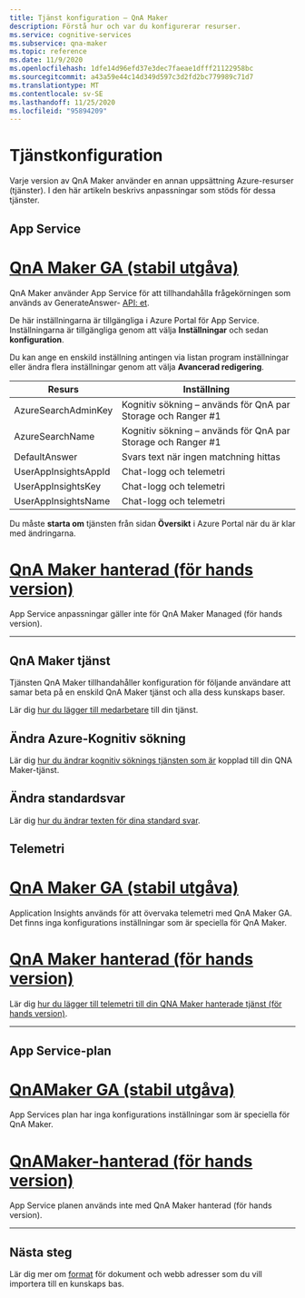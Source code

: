 ```yaml
---
title: Tjänst konfiguration – QnA Maker
description: Förstå hur och var du konfigurerar resurser.
ms.service: cognitive-services
ms.subservice: qna-maker
ms.topic: reference
ms.date: 11/9/2020
ms.openlocfilehash: 1dfe14d96efd37e3dec7faeae1dfff21122958bc
ms.sourcegitcommit: a43a59e44c14d349d597c3d2fd2bc779989c71d7
ms.translationtype: MT
ms.contentlocale: sv-SE
ms.lasthandoff: 11/25/2020
ms.locfileid: "95894209"
---
```

# <a name="service-configuration"></a>Tjänstkonfiguration

Varje version av QnA Maker använder en annan uppsättning Azure-resurser (tjänster). I den här artikeln beskrivs anpassningar som stöds för dessa tjänster. 

## <a name="app-service"></a>App Service

# <a name="qna-maker-ga-stable-release"></a>[QnA Maker GA (stabil utgåva)](#tab/v1)

QnA Maker använder App Service för att tillhandahålla frågekörningen som används av GenerateAnswer- [API: et](https://docs.microsoft.com/rest/api/cognitiveservices/qnamaker4.0/runtime/generateanswer).

De här inställningarna är tillgängliga i Azure Portal för App Service. Inställningarna är tillgängliga genom att välja **Inställningar** och sedan **konfiguration**.

Du kan ange en enskild inställning antingen via listan program inställningar eller ändra flera inställningar genom att välja **Avancerad redigering**.

|Resurs|Inställning|
|--|--|
|AzureSearchAdminKey|Kognitiv sökning – används för QnA par Storage och Ranger #1|
|AzureSearchName|Kognitiv sökning – används för QnA par Storage och Ranger #1|
|DefaultAnswer|Svars text när ingen matchning hittas|
|UserAppInsightsAppId|Chat-logg och telemetri|
|UserAppInsightsKey|Chat-logg och telemetri|
|UserAppInsightsName|Chat-logg och telemetri|

Du måste **starta om** tjänsten från sidan **Översikt** i Azure Portal när du är klar med ändringarna.

# <a name="qna-maker-managed-preview-release"></a>[QnA Maker hanterad (för hands version)](#tab/v2)

App Service anpassningar gäller inte för QnA Maker Managed (för hands version).

---

## <a name="qna-maker-service"></a>QnA Maker tjänst

Tjänsten QnA Maker tillhandahåller konfiguration för följande användare att samar beta på en enskild QnA Maker tjänst och alla dess kunskaps baser.

Lär dig [hur du lägger till medarbetare](./reference-role-based-access-control.md) till din tjänst.

## <a name="change-azure-cognitive-search"></a>Ändra Azure-Kognitiv sökning

Lär dig [hur du ändrar kognitiv söknings tjänsten som är](./how-to/set-up-qnamaker-service-azure.md#configure-qna-maker-to-use-different-cognitive-search-resource) kopplad till din QNA Maker-tjänst.

## <a name="change-default-answer"></a>Ändra standardsvar

Lär dig [hur du ändrar texten för dina standard svar](How-To/change-default-answer.md). 

## <a name="telemetry"></a>Telemetri

# <a name="qna-maker-ga-stable-release"></a>[QnA Maker GA (stabil utgåva)](#tab/v1)

Application Insights används för att övervaka telemetri med QnA Maker GA. Det finns inga konfigurations inställningar som är speciella för QnA Maker.

# <a name="qna-maker-managed-preview-release"></a>[QnA Maker hanterad (för hands version)](#tab/v2)

Lär dig [hur du lägger till telemetri till din QNA Maker hanterade tjänst (för hands version)](How-To/get-analytics-knowledge-base.md). 

---

## <a name="app-service-plan"></a>App Service-plan

# <a name="qnamaker-ga-stable-release"></a>[QnAMaker GA (stabil utgåva)](#tab/v1)

App Services plan har inga konfigurations inställningar som är speciella för QnA Maker.

# <a name="qnamaker-managed-preview-release"></a>[QnAMaker-hanterad (för hands version)](#tab/v2)

App Service planen används inte med QnA Maker hanterad (för hands version).

---

## <a name="next-steps"></a>Nästa steg

Lär dig mer om [format](reference-document-format-guidelines.md) för dokument och webb adresser som du vill importera till en kunskaps bas.

